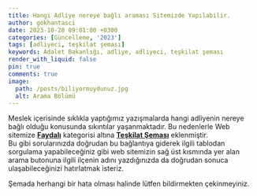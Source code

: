 ```yaml
---
title: Hangi Adliye nereye bağlı araması Sitemizde Yapılabilir.
author: gokhantasci
date: 2023-10-28 09:01:00 +0300
categories: [Güncelleme, '2023']
tags: [adliyeci, teşkilat şeması]
keywords: Adalet Bakanlığı, adliye, adliyeci, teşkilat şeması
render_with_liquid: false
pin: true
comments: true
image:
  path: /posts/biliyormuydunuz.jpg
  alt: Arama Bölümü
---
```


Meslek içerisinde sıklıkla yaptığımız yazışmalarda hangi adliyenin nereye bağlı olduğu konusunda sıkıntılar yaşanmaktadır. 
Bu nedenlerle Web sitemize [**Faydalı**](https://adliyeci.com.tr/faydal%C4%B1/) kategorisi altına [**Teşkilat Şeması**](https://adliyeci.com.tr/teskilat/) eklenmiştir.
<br>Bu gibi sorularınızda doğrudan bu bağlantıya giderek ilgili tablodan sorgulama yapabileceğiniz gibi web sitemizin sağ üst kısmında yer alan arama butonuna ilgili ilçenin adını yazdığınızda da doğrudan sonuca ulaşabileceğinizi hatırlatmak isteriz.

Şemada herhangi bir hata olması halinde lütfen bildirmekten çekinmeyiniz.

